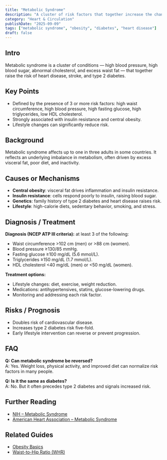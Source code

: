```yaml
---
title: "Metabolic Syndrome"
description: "A cluster of risk factors that together increase the chance of heart disease, stroke, and type 2 diabetes."
category: "Heart & Circulation"
publishDate: "2025-09-09"
tags: ["metabolic syndrome", "obesity", "diabetes", "heart disease"]
draft: false
---
```


## Intro
Metabolic syndrome is a cluster of conditions — high blood pressure, high blood sugar, abnormal cholesterol, and excess waist fat — that together raise the risk of heart disease, stroke, and type 2 diabetes.

## Key Points
- Defined by the presence of 3 or more risk factors: high waist circumference, high blood pressure, high fasting glucose, high triglycerides, low HDL cholesterol.  
- Strongly associated with insulin resistance and central obesity.  
- Lifestyle changes can significantly reduce risk.  

## Background
Metabolic syndrome affects up to one in three adults in some countries. It reflects an underlying imbalance in metabolism, often driven by excess visceral fat, poor diet, and inactivity.  

## Causes or Mechanisms
- **Central obesity**: visceral fat drives inflammation and insulin resistance.  
- **Insulin resistance**: cells respond poorly to insulin, raising blood sugar.  
- **Genetics**: family history of type 2 diabetes and heart disease raises risk.  
- **Lifestyle**: high-calorie diets, sedentary behavior, smoking, and stress.  

## Diagnosis / Treatment
**Diagnosis (NCEP ATP III criteria):** at least 3 of the following:  
- Waist circumference >102 cm (men) or >88 cm (women).  
- Blood pressure ≥130/85 mmHg.  
- Fasting glucose ≥100 mg/dL (5.6 mmol/L).  
- Triglycerides ≥150 mg/dL (1.7 mmol/L).  
- HDL cholesterol <40 mg/dL (men) or <50 mg/dL (women).  

**Treatment options:**  
- Lifestyle changes: diet, exercise, weight reduction.  
- Medications: antihypertensives, statins, glucose-lowering drugs.  
- Monitoring and addressing each risk factor.  

## Risks / Prognosis
- Doubles risk of cardiovascular disease.  
- Increases type 2 diabetes risk five-fold.  
- Early lifestyle intervention can reverse or prevent progression.  

## FAQ
**Q: Can metabolic syndrome be reversed?**  
A: Yes. Weight loss, physical activity, and improved diet can normalize risk factors in many people.  

**Q: Is it the same as diabetes?**  
A: No. But it often precedes type 2 diabetes and signals increased risk.  

## Further Reading
- [NIH – Metabolic Syndrome](https://www.nhlbi.nih.gov/health/metabolic-syndrome)  
- [American Heart Association – Metabolic Syndrome](https://www.heart.org/en/health-topics/metabolic-syndrome)  

## Related Guides
- [Obesity Basics](/guides/obesity-basics)  
- [Waist-to-Hip Ratio (WHR)](/guides/waist-to-hip-ratio)  
